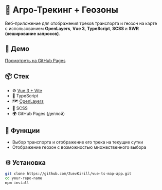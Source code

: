 # 🚜 Агро-Трекинг + Геозоны

Веб-приложение для отображения треков транспорта и геозон на карте с использованием **OpenLayers**, **Vue 3**, **TypeScript**, **SCSS** и **SWR (кеширование запросов)**.

## 🔗 Демо

[Посмотреть на GitHub Pages](https://ZuevKirill.github.io/vue-ts-map-app/)

## 📦 Стек

- ⚙️ [Vue 3 + Vite](https://vitejs.dev/)
- 🔷 TypeScript
- 🗺️ [OpenLayers](https://openlayers.org/)
- 💅 SCSS
- 🌍 GitHub Pages (деплой)

## 🚀 Функции

- Выбор транспорта и отображение его трека на текущие сутки
- Отображение геозон с возможностью множественного выбора

## ⚙️ Установка

```bash
git clone https://github.com/ZuevKirill/vue-ts-map-app.git
cd your-repo-name
npm install
